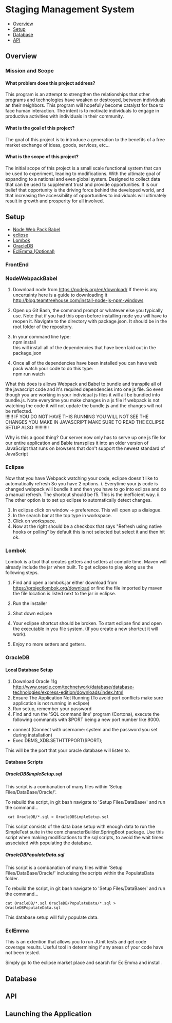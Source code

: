 # Staging Management System
* [Overview](#overview)
* [Setup](#setup)
* [Database](#database)
* [API](#api)

## Overview

### Mission and Scope

#### What problem does this project address?
This program is an attempt to strengthen the relationships that other programs and technologies have weaken or destroyed, between individuals an their neighbors. This program will hopefully become catalyst for face to face human interaction. The intent is to motivate individuals to engage in productive activities with individuals in their community.

#### What is the goal of this project?
The goal of this project is to introduce a generation to the benefits of a free market exchange of ideas, goods, services, etc...

#### What is the scope of this project?
The initial scope of this project is a small scale functional system that can be used to experiment, leading to modifications. With the ultimate goal of expanding to a national and even global system. Designed to collect data that can be used to supplement trust and provide opportunities. It is our belief that opportunity is the driving force behind the developed world, and that increasing the accessibility of opportunities to individuals will ultimately result in growth and prosperity for all involved.

## Setup
* [Node Web Pack Babel](#nodewebpackbabel)
* [eclipse](#eclpse)
* [Lombok](#lombok)
* [OracleDB](#oracledb)
* [EclEmma (Optional)](#eclemma)

### FrontEnd
### NodeWebpackBabel
1. Download node from https://nodejs.org/en/download/
If there is any uncertainty here is a guide to downloading it
http://blog.teamtreehouse.com/install-node-js-npm-windows

2. Open up Git Bash, the command prompt or whatever else you typically use. Note that if you had this open before installing node
    you will have to reopen it. Navigate to the directory with package.json. It should be in the root folder of the repository.

3. In your command line type: <br />
    npm install <br />
this will install all of the dependencies that have been laid out in the package.json

4. Once all of the dependencies have been installed you can have web pack watch
your code to do this type: <br />
    npm run watch

What this does is allows Webpack and Babel to bundle and transpile all of the
javascript code and it's required dependencies into one js file.
So even though you are working in your individual js files it will all be
bundled into bundle.js. Note everytime you make changes in a js file if webpack is not
watching the code it will not update the bundle.js and the changes will not be reflected.<br />
!!!!!! IF YOU DO NOT HAVE THIS RUNNING YOU WILL NOT SEE THE CHANGES YOU MAKE IN JAVASCRIPT MAKE SURE TO READ THE ECLIPSE SETUP ALSO !!!!!!!!!!!


Why is this a good thing?
Our server now only has to serve up one js file for our entire application
and Bable transpiles it into an older version of JavaScript
that runs on browsers that don't support the newest standard of JavaScript

### Eclipse
Now that you have Webpack watching your code, eclipse doesn't like to automatically refresh
So you have 2 options.
i. Everytime your js code is changed webpack will bundle it and then you have to go into eclipse
and do a manual refresh. The shortcut should be f5. This is the inefficient way.
ii. The other option is to set up eclipse to automatically detect changes.
1. In eclipse click on window -> preference. This will open up a dialogue.
2. In the search bar at the top type in workspace.
3. Click on workspace.
4. Now at the right should be a checkbox that says "Refresh using native hooks or polling"
by default this is not selected but select it and then hit ok.

### Lombok
Lombok is a tool that creates getters and setters at compile time. Maven will already include the jar when built. To get eclipse to play along use the following steps.

1. Find and open a lombok.jar either download from https://projectlombok.org/download or find the file imported by maven the file location is listed next to the jar in eclipse.

2. Run the installer

3. Shut down eclipse

4. Your eclipse shortcut should be broken. To start eclipse find and open the executable in you file system. (If you create a new shortcut it will work).

5. Enjoy no more setters and getters.



### OracleDB
#### Local Database Setup
1. Download Oracle 11g http://www.oracle.com/technetwork/database/database-technologies/express-edition/downloads/index.html
2. Ensure The Application Not Running (To avoid port conflicts make sure application is not running in eclipse)
2. Run setup, remember your password
3. Find and run the 'SQL command line' program (Cortona), execute the following commands with $PORT being a new port number like 8000.
  - connect (Connect with username: system and the password you set during installation)
  - Exec DBMS_XDB.SETHTTPPORT($PORT);

This will be the port that your oracle database will listen to.

#### Database Scripts
##### OracleDBSimpleSetup.sql
This script is a combanation of many files within 'Setup Files/DataBase/Oracle/'.

To rebuild the script, in git bash navigate to 'Setup Files/DataBase/' and run the command...

     cat OracleDB/*.sql > OracleDBSimpleSetup.sql

This script consists of the data base setup with enough data to run the SimpleTest suite in the com.characterBuilder.SpringBoot package. Use this script when making modifications to the sql scripts, to avoid the wait times associated with populating the database.

##### OracleDBPopulateData.sql
This script is a combanation of many files within 'Setup Files/DataBase/Oracle/' includeing the scripts within the PopulateData folder.

To rebuild the script, in git bash navigate to 'Setup Files/DataBase/' and run the command...

    cat OracleDB/*.sql OracleDB/PopulateData/*.sql > OracleDBPopulateData.sql

This database setup will fully populate data.

### EclEmma
This is an extention that allows you to run JUnit tests and get code coverage results. Useful tool in determining if any areas of your code have not been tested.

Simply go to the eclipse market place and search for EclEmma and install.

## Database

## API

## Launching the Application
